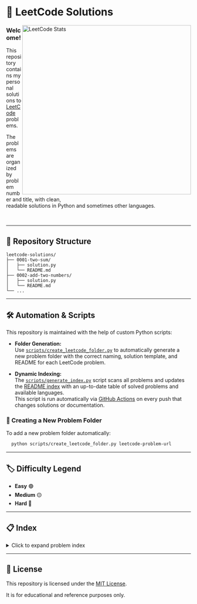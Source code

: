 # 📝 LeetCode Solutions

<!-- right-floating LeetCode card -->
<img src="https://leetcard.jacoblin.cool/TheDarkLordOfTheReptils?theme=dark" alt="LeetCode Stats" width="460" align="right"/>

### Welcome!

This repository contains my personal solutions to  
[LeetCode](https://leetcode.com) problems.

The problems are organized by problem number and title, with clean,  
readable solutions in Python and sometimes other languages.

<br clear="right"/>

---

## 📂 Repository Structure

```
leetcode-solutions/
├── 0001-two-sum/
│   ├── solution.py
│   └── README.md
├── 0002-add-two-numbers/
│   ├── solution.py
│   └── README.md
└── ...
```

---

## 🛠️ Automation & Scripts

This repository is maintained with the help of custom Python scripts:

- **Folder Generation:**  
  Use [`scripts/create_leetcode_folder.py`](./scripts/create_leetcode_folder.py) to automatically generate a new problem folder with the correct naming, solution template, and README for each LeetCode problem.

- **Dynamic Indexing:**  
  The [`scripts/generate_index.py`](./scripts/generate_index.py) script scans all problems and updates the [README index](./README.md) with an up-to-date table of solved problems and available languages.  
  This script is run automatically via [GitHub Actions](./.github/workflows/update-readme.yml) on every push that changes solutions or documentation.

### 🚀 Creating a New Problem Folder

To add a new problem folder automatically:

```bash
  python scripts/create_leetcode_folder.py leetcode-problem-url
```

---

## 🏷️ Difficulty Legend

- **Easy** 🟢
- **Medium** 🟡
- **Hard** 🔴

---

## 📋 Index

<details>
  <summary>Click to expand problem index</summary>

| Number | Problem | Difficulty | Python |
|--------|--------|--------|--------|
| 0001 | [Two Sum](./problems/0001-two-sum/) | 🟢 | ✔️ |
| 0002 | [Add Two Numbers](./problems/0002-add-two-numbers/) | 🟡 | ✔️ |
| 0003 | [Longest Substring Without Repeating Characters](./problems/0003-longest-substring-without-repeating-characters/) | 🟡 | ✔️ |
| 0005 | [Longest Palindromic Substring](./problems/0005-longest-palindromic-substring/) | 🟡 | ✔️ |
| 0006 | [Zigzag Conversion](./problems/0006-zigzag-conversion/) | 🟡 | ✔️ |
| 0007 | [Reverse Integer](./problems/0007-reverse-integer/) | 🟡 | ✔️ |
| 0008 | [String To Integer (Atoi)](./problems/0008-string-to-integer-(atoi)/) | 🟡 | ✔️ |
| 0009 | [Palindrome Number](./problems/0009-palindrome-number/) | 🟢 | ✔️ |
| 0012 | [Integer To Roman](./problems/0012-integer-to-roman/) | 🟡 | ✔️ |
| 0013 | [Roman To Integer](./problems/0013-roman-to-integer/) | 🟢 | ✔️ |
| 0014 | [Longest Common Prefix](./problems/0014-longest-common-prefix/) | 🟢 | ✔️ |
| 0016 | [3Sum Closest](./problems/0016-3sum-closest/) | 🟡 | ✔️ |
| 0019 | [Remove Nth Node From End Of List](./problems/0019-remove-nth-node-from-end-of-list/) | 🟡 | ✔️ |
| 0020 | [Valid Parentheses](./problems/0020-valid-parentheses/) | 🟢 | ✔️ |
| 0021 | [Merge Two Sorted Lists](./problems/0021-merge-two-sorted-lists/) | 🟢 | ✔️ |
| 0022 | [Generate Parentheses](./problems/0022-generate-parentheses/) | 🟡 | ✔️ |
| 0026 | [Remove Duplicates From Sorted Array](./problems/0026-remove-duplicates-from-sorted-array/) | 🟢 | ✔️ |
| 0028 | [Find The Index Of The First Occurrence In A String](./problems/0028-find-the-index-of-the-first-occurrence-in-a-string/) | 🟢 | ✔️ |
| 0034 | [Find First And Last Position Of Element In Sorted Array](./problems/0034-find-first-and-last-position-of-element-in-sorted-array/) | 🟡 | ✔️ |
| 0035 | [Search Insert Position](./problems/0035-search-insert-position/) | 🟢 | ✔️ |
| 0049 | [Group Anagrams](./problems/0049-group-anagrams/) | 🟡 | ✔️ |
| 0055 | [Jump Game](./problems/0055-jump-game/) | 🟡 | ✔️ |
| 0058 | [Length Of Last Word](./problems/0058-length-of-last-word/) | 🟢 | ✔️ |
| 0061 | [Rotate List](./problems/0061-rotate-list/) | 🟡 | ✔️ |
| 0066 | [Plus One](./problems/0066-plus-one/) | 🟢 | ✔️ |
| 0067 | [Add Binary](./problems/0067-add-binary/) | 🟢 | ✔️ |
| 0069 | [Sqrt(X)](./problems/0069-sqrt(x)/) | 🟢 | ✔️ |
| 0070 | [Climbing Stairs](./problems/0070-climbing-stairs/) | 🟢 | ✔️ |
| 0083 | [Remove Duplicates From Sorted List](./problems/0083-remove-duplicates-from-sorted-list/) | 🟢 | ✔️ |
| 0088 | [Merge Sorted Array](./problems/0088-merge-sorted-array/) | 🟢 | ✔️ |
| 0100 | [Same Tree](./problems/0100-same-tree/) | 🟢 | ✔️ |
| 0104 | [Maximum Depth Of Binary Tree](./problems/0104-maximum-depth-of-binary-tree/) | 🟢 | ✔️ |
| 0112 | [Path Sum](./problems/0112-path-sum/) | 🟢 | ✔️ |
| 0118 | [Pascal'S Triangle](./problems/0118-pascal's-triangle/) | 🟢 | ✔️ |
| 0121 | [Best Time To Buy And Sell Stock](./problems/0121-best-time-to-buy-and-sell-stock/) | 🟢 | ✔️ |
| 0125 | [Valid Palindrome](./problems/0125-valid-palindrome/) | 🟢 | ✔️ |
| 0136 | [Single Number](./problems/0136-single-number/) | 🟢 | ✔️ |
| 0148 | [Sort List](./problems/0148-sort-list/) | 🟡 | ✔️ |
| 0167 | [Two Sum Ii   Input Array Is Sorted](./problems/0167-two-sum-ii---input-array-is-sorted/) | 🟡 | ✔️ |
| 0168 | [Excel Sheet Column Title](./problems/0168-excel-sheet-column-title/) | 🟢 | ✔️ |
| 0169 | [Majority Element](./problems/0169-majority-element/) | 🟢 | ✔️ |
| 0171 | [Excel Sheet Column Number](./problems/0171-excel-sheet-column-number/) | 🟢 | ✔️ |
| 0202 | [Happy Number](./problems/0202-happy-number/) | 🟢 | ✔️ |
| 0203 | [Remove Linked List Elements](./problems/0203-remove-linked-list-elements/) | 🟢 | ✔️ |
| 0205 | [Isomorphic Strings](./problems/0205-isomorphic-strings/) | 🟢 | ✔️ |
| 0206 | [Reverse Linked List](./problems/0206-reverse-linked-list/) | 🟢 | ✔️ |
| 0228 | [Summary Ranges](./problems/0228-summary-ranges/) | 🟢 | ✔️ |
| 0231 | [Power Of Two](./problems/0231-power-of-two/) | 🟢 | ✔️ |
| 0234 | [Palindrome Linked List](./problems/0234-palindrome-linked-list/) | 🟢 | ✔️ |
| 0238 | [Product Of Array Except Self](./problems/0238-product-of-array-except-self/) | 🟡 | ✔️ |
| 0268 | [Missing Number](./problems/0268-missing-number/) | 🟢 | ✔️ |
| 0283 | [Move Zeroes](./problems/0283-move-zeroes/) | 🟢 | ✔️ |
| 0350 | [Intersection Of Two Arrays Ii](./problems/0350-intersection-of-two-arrays-ii/) | 🟢 | ✔️ |
| 0380 | [Insert Delete Getrandom O(1)](./problems/0380-insert-delete-getrandom-o(1)/) | 🟡 | ✔️ |
| 0387 | [First Unique Character In A String](./problems/0387-first-unique-character-in-a-string/) | 🟢 | ✔️ |
| 0392 | [Is Subsequence](./problems/0392-is-subsequence/) | 🟢 | ✔️ |
| 0415 | [Add Strings](./problems/0415-add-strings/) | 🟢 | ✔️ |
| 0438 | [Find All Anagrams In A String](./problems/0438-find-all-anagrams-in-a-string/) | 🟡 | ✔️ |
| 0443 | [String Compression](./problems/0443-string-compression/) | 🟡 | ✔️ |
| 0523 | [Continuous Subarray Sum](./problems/0523-continuous-subarray-sum/) | 🟡 | ✔️ |
| 0557 | [Reverse Words In A String Iii](./problems/0557-reverse-words-in-a-string-iii/) | 🟢 | ✔️ |
| 0560 | [Subarray Sum Equals K](./problems/0560-subarray-sum-equals-k/) | 🟡 | ✔️ |
| 0567 | [Permutation In String](./problems/0567-permutation-in-string/) | 🟡 | ✔️ |
| 0713 | [Subarray Product Less Than K](./problems/0713-subarray-product-less-than-k/) | 🟡 | ✔️ |
| 0771 | [Jewels And Stones](./problems/0771-jewels-and-stones/) | 🟢 | ✔️ |
| 0777 | [Swap Adjacent In Lr String](./problems/0777-swap-adjacent-in-lr-string/) | 🟡 | ✔️ |
| 0938 | [Range Sum Of Bst](./problems/0938-range-sum-of-bst/) | 🟢 | ✔️ |
| 1493 | [Longest Subarray Of 1'S After Deleting One Element](./problems/1493-longest-subarray-of-1's-after-deleting-one-element/) | 🟡 | ✔️ |
| 1544 | [Make The String Great](./problems/1544-make-the-string-great/) | 🟢 | ✔️ |

</details>

---

## 📄 License

This repository is licensed under the [MIT License](./LICENSE).

It is for educational and reference purposes only.
